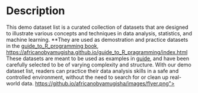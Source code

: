 # Description
This demo dataset list is a curated collection of datasets that are designed to illustrate various concepts and techniques in data analysis, statistics, and machine learning. 
**They are used as demostration and practice datasets in the [guide_to_R_programming book](https://africanobyamugisha.github.io/guide_to_R_pragramming/index.html), https://africanobyamugisha.github.io/guide_to_R_pragramming/index.html
These datasets are meant to be used as examples in [guide](https://africanobyamugisha.github.io/guide_to_R_pragramming/index.html), and have been carefully selected to be of varying complexity and structure. 
With our demo dataset list, readers can practice their data analysis skills in a safe and controlled environment, without the need to search for or clean up real-world data. 
https://github.io/africanobyamugisha/images/flyer.png">
